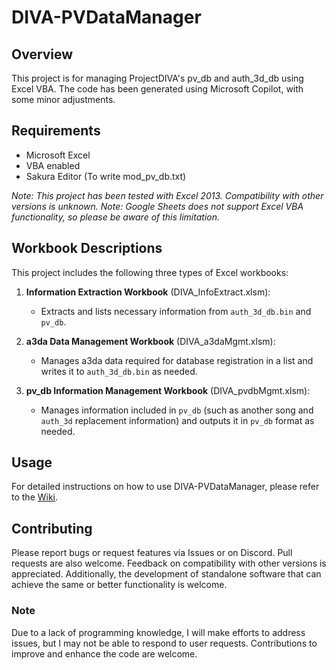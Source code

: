 # DIVA-PVDataManager

## Overview
This project is for managing ProjectDIVA's pv_db and auth_3d_db using Excel VBA. The code has been generated using Microsoft Copilot, with some minor adjustments.

## Requirements
- Microsoft Excel
- VBA enabled
- Sakura Editor (To write mod_pv_db.txt)

*Note: This project has been tested with Excel 2013. Compatibility with other versions is unknown.*
*Note: Google Sheets does not support Excel VBA functionality, so please be aware of this limitation.*

## Workbook Descriptions
This project includes the following three types of Excel workbooks:

1. **Information Extraction Workbook** (DIVA_InfoExtract.xlsm):
   - Extracts and lists necessary information from `auth_3d_db.bin` and `pv_db`.

2. **a3da Data Management Workbook** (DIVA_a3daMgmt.xlsm):
   - Manages a3da data required for database registration in a list and writes it to `auth_3d_db.bin` as needed.

3. **pv_db Information Management Workbook** (DIVA_pvdbMgmt.xlsm):
   - Manages information included in `pv_db` (such as another song and `auth_3d` replacement information) and outputs it in `pv_db` format as needed.

## Usage
For detailed instructions on how to use DIVA-PVDataManager, please refer to the [Wiki](https://github.com/Riel2982/DIVA-PVDataManager/wiki).

## Contributing
Please report bugs or request features via Issues or on Discord. Pull requests are also welcome. Feedback on compatibility with other versions is appreciated. Additionally, the development of standalone software that can achieve the same or better functionality is welcome.

### Note
Due to a lack of programming knowledge, I will make efforts to address issues, but I may not be able to respond to user requests. Contributions to improve and enhance the code are welcome.
